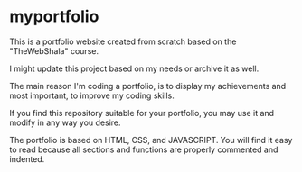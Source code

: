 # myportfolio
This is a portfolio website created from scratch based on the "TheWebShala" course.

I might update this project based on my needs or archive it as well.

The main reason I'm coding a portfolio, is to display my achievements and most important, to improve my coding skills.

If you find this repository suitable for your portfolio, you may use it and modify in any way you desire.

The portfolio is based on  HTML, CSS, and JAVASCRIPT. You will find it easy to read because all sections and functions are properly commented and indented.

